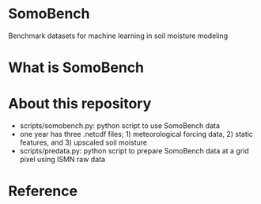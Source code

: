 # SomoBench
Benchmark datasets for machine learning in soil moisture modeling

# What is SomoBench

# About this repository

  - scripts/somobench.py: python script to use SomoBench data
   - one year has three .netcdf files; 1) meteorological forcing data, 2) static features, and 3) upscaled soil moisture
  - scripts/predata.py: python script to prepare SomoBench data at a grid pixel using ISMN raw data
  
# Reference
